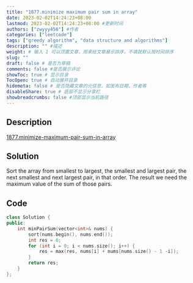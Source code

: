 ```yaml
---
title: "1877.minimize maximum pair sum in array"
date: 2023-02-02T14:24:23+08:00
lastmod: 2023-02-02T14:24:23+08:00 #更新时间
authors: ["zwyyy456"] #作者
categories: ["leetcode"]
tags: ["greedy algorithm", "data structure and algorithms"]
description: "" #描述
weight: # 输入 1 可以顶置文章，用来给文章展示排序，不填就默认按时间排序
slug: ""
draft: false # 是否为草稿
comments: false #是否展示评论
showToc: true # 显示目录
TocOpen: true # 自动展开目录
hidemeta: false # 是否隐藏文章的元信息，如发布日期、作者等
disableShare: true # 底部不显示分享栏
showbreadcrumbs: false #顶部显示当前路径
---
```

## Description
[1877.minimize-maximum-pair-sum-in-array](https://leetcode.com/problems/minimize-maximum-pair-sum-in-array/)

## Solution
Sort the array from smallest to largest, the smallest and largest pair, the next smallest and next largest pair, in that order. The result we need the maximum value of the sum of those pairs.

## Code
```cpp
class Solution {
public:
    int minPairSum(vector<int>& nums) {
        sort(nums.begin(), nums.end());
        int res = 0;
        for (int i = 0; i < nums.size(); i++) {
            res = max(res, nums[i] + nums[nums.size() - 1 -i]);
        }
        return res;
    }
};
```